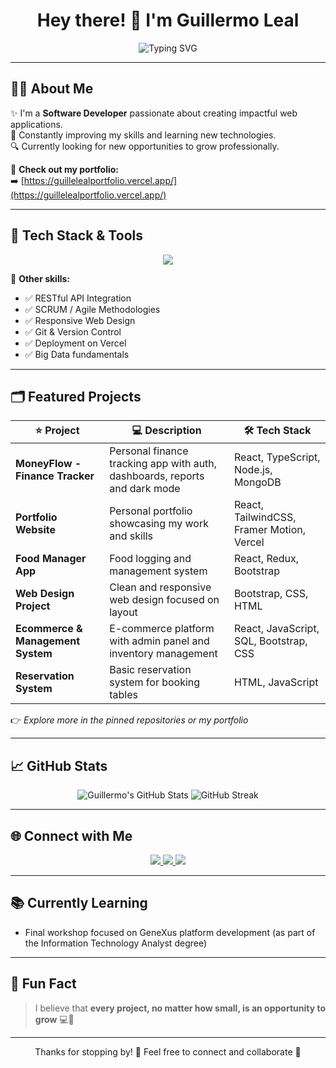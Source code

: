 <h1 align="center">Hey there! 👋 I'm Guillermo Leal</h1>

<p align="center">
  <img src="https://readme-typing-svg.demolab.com?font=Fira+Code&size=24&duration=3000&pause=1000&center=true&vCenter=true&width=800&height=40&lines=Software+Developer;Technology+Enthusiast;Always+Learning+%F0%9F%9A%80;Building+Projects+with+Passion" alt="Typing SVG" />
</p>

---

## 🧑‍💻 About Me
✨ I'm a **Software Developer** passionate about creating impactful web applications.  
💪 Constantly improving my skills and learning new technologies.  
🔍 Currently looking for new opportunities to grow professionally.  

📌 **Check out my portfolio:**  
➡️ [https://guillelealportfolio.vercel.app/](https://guillelealportfolio.vercel.app/)

---

## 🚀 Tech Stack & Tools

<div align="center">
  <img src="https://skillicons.dev/icons?i=html,css,js,ts,react,tailwind,bootstrap,nodejs,java,python,git,github,figma,postgres" />
</div>

💼 **Other skills:**  
- ✅ RESTful API Integration
- ✅ SCRUM / Agile Methodologies
- ✅ Responsive Web Design
- ✅ Git & Version Control
- ✅ Deployment on Vercel
- ✅ Big Data fundamentals

---

## 🗂️ Featured Projects

| ⭐ Project                       | 💻 Description                                                                 | 🛠 Tech Stack                           |
| ------------------------------ | ----------------------------------------------------------------------------- | -------------------------------------- |
| **MoneyFlow - Finance Tracker**| Personal finance tracking app with auth, dashboards, reports and dark mode   | React, TypeScript, Node.js, MongoDB    |
| **Portfolio Website**          | Personal portfolio showcasing my work and skills                              | React, TailwindCSS, Framer Motion, Vercel |
| **Food Manager App**           | Food logging and management system                                            | React, Redux, Bootstrap                |
| **Web Design Project**         | Clean and responsive web design focused on layout                             | Bootstrap, CSS, HTML                   |
| **Ecommerce & Management System** | E-commerce platform with admin panel and inventory management                | React, JavaScript, SQL, Bootstrap, CSS |
| **Reservation System**         | Basic reservation system for booking tables                                   | HTML, JavaScript                       |


👉 *Explore more in the pinned repositories or my portfolio*

---

## 📈 GitHub Stats
<div align="center">
  <img src="https://github-readme-stats.vercel.app/api?username=GuilleLeaal&show_icons=true&theme=github_dark" alt="Guillermo's GitHub Stats" />
  <img src="https://github-readme-streak-stats.herokuapp.com/?user=GuilleLeaal&theme=github-dark" alt="GitHub Streak" />
</div>

---

## 🌐 Connect with Me
<div align="center">
  <a href="https://www.linkedin.com/in/guillermo-leal-b4659329b/" target="_blank">
    <img src="https://img.shields.io/badge/LinkedIn-blue?style=for-the-badge&logo=linkedin&logoColor=white"/>
  </a>
  <a href="mailto:lealguille.09@gmail.com" target="_blank">
    <img src="https://img.shields.io/badge/Email-D14836?style=for-the-badge&logo=gmail&logoColor=white"/>
  </a>
  <a href="https://guillelealportfolio.vercel.app/" target="_blank">
    <img src="https://img.shields.io/badge/Portfolio-000000?style=for-the-badge&logo=vercel&logoColor=white"/>
  </a>
</div>

---

## 📚 Currently Learning
- Final workshop focused on <span className="text-teal-400">GeneXus</span> platform development (as part of the Information Technology Analyst degree)

---

## 🧠 Fun Fact
> I believe that **every project, no matter how small, is an opportunity to grow** 💻🚀

---

<p align="center">Thanks for stopping by! 🙌 Feel free to connect and collaborate 🤝</p>
